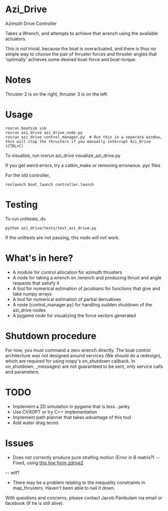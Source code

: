 Azi\_Drive
==========

Azimuth Drive Controller

Takes a Wrench, and attempts to achieve that wrench using the available actuators.

This is not trivial, because the boat is overactuated, and there is thus no simple way to choose the pair of thruster forces and thruster angles that 'optimally' achieves some desired boat-force and boat-torque.

# Notes

Thruster 2 is on the right, thruster 3 is on the left

# Usage

    rosrun boatsim sim
    rosrun azi_drive azi_drive_node.py
    rosrun azi_drive control_manager.py  # Run this in a seperate window, this will stop the thrusters if you manually interrupt Azi_Drive (CTRL+C)

To visualize, run
    rosrun azi_drive visualize_azi_drive.py

If you get weird errors, try a catkin_make or removing erroneous .pyc files

For the old controller, 

    roslaunch boat_launch controller.launch

# Testing

To run  unittests, do

    python azi_drive/tests/test_azi_drive.py


If the unittests are not passing, this node _will not_ work.


# What's in here?

* A module for control allocation for azimuth thrusters
* A node for taking a wrench on /wrench and producing thrust and angle requests that satisfy it
* A tool for numerical estimation of jacobians for functions that give and take numpy arrays
* A tool for numerical estimation of partial derivatives
* A node (control_manager.py) for handling sudden shutdown of the azi_drive nodes
* A pygame node for visualizing the force vectors generated

# Shutdown procedure
For now, you must command a zero wrench directly. The boat control architecture was not designed around services (We should do a redesign), which are required for using rospy's on_shutdown callback. In on_shutdown, _messages) are not guaranteed to be sent, only service calls and parameters.

# TODO

- Implement a 2D simulation in pygame that is less...janky
- Use CVXOPT or try C++ implementation 
- Implement path planner that takes advantage of this tool
- Add water drag terms

# Issues

- Does not correctly produce pure strafing motion (Error in B matrix?)
-- Fixed, using [this line from zdrive2](https://github.com/uf-mil/PropaGator/blob/master/z_drive2/scripts/z_drive2#L130)

-- wtf?

- There may be a problem relating to the inequality constraints in map_thrusters. Haven't been able to nail it down.


With questions and concerns, please contact Jacob Panikulam via email or facebook (If he is still alive).